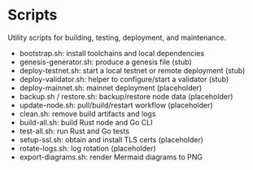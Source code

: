 # Scripts

Utility scripts for building, testing, deployment, and maintenance.

- bootstrap.sh: install toolchains and local dependencies
- genesis-generator.sh: produce a genesis file (stub)
- deploy-testnet.sh: start a local testnet or remote deployment (stub)
- deploy-validator.sh: helper to configure/start a validator (stub)
- deploy-mainnet.sh: mainnet deployment (placeholder)
- backup.sh / restore.sh: backup/restore node data (placeholder)
- update-node.sh: pull/build/restart workflow (placeholder)
- clean.sh: remove build artifacts and logs
- build-all.sh: build Rust node and Go CLI
- test-all.sh: run Rust and Go tests
- setup-ssl.sh: obtain and install TLS certs (placeholder)
- rotate-logs.sh: log rotation (placeholder)
- export-diagrams.sh: render Mermaid diagrams to PNG
